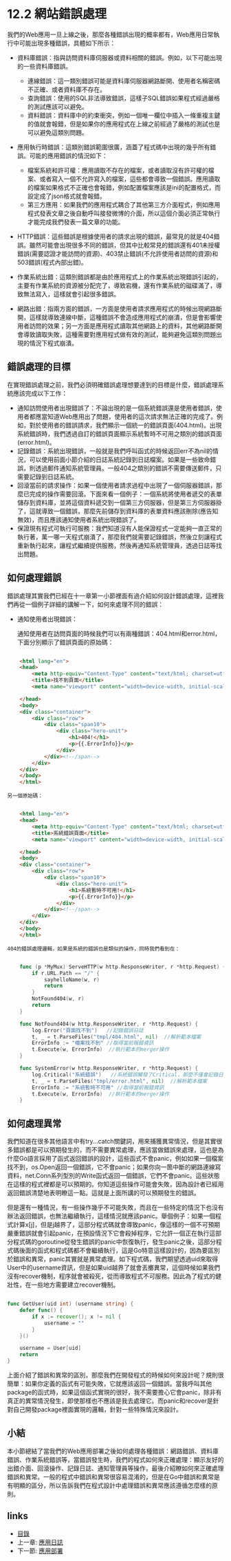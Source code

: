 <!-- {% raw %} -->
# 12.2 網站錯誤處理
我們的Web應用一旦上線之後，那麼各種錯誤出現的概率都有，Web應用日常執行中可能出現多種錯誤，具體如下所示：

- 資料庫錯誤：指與訪問資料庫伺服器或資料相關的錯誤。例如，以下可能出現的一些資料庫錯誤。

	- 連線錯誤：這一類別錯誤可能是資料庫伺服器網路斷開、使用者名稱密碼不正確、或者資料庫不存在。
	- 查詢錯誤：使用的SQL非法導致錯誤，這樣子SQL錯誤如果程式經過嚴格的測試應該可以避免。
	- 資料錯誤：資料庫中的約束衝突，例如一個唯一欄位中插入一條重複主鍵的值就會報錯，但是如果你的應用程式在上線之前經過了嚴格的測試也是可以避免這類別問題。
- 應用執行時錯誤：這類別錯誤範圍很廣，涵蓋了程式碼中出現的幾乎所有錯誤。可能的應用錯誤的情況如下：

	- 檔案系統和許可權：應用讀取不存在的檔案，或者讀取沒有許可權的檔案、或者寫入一個不允許寫入的檔案，這些都會導致一個錯誤。應用讀取的檔案如果格式不正確也會報錯，例如配置檔案應該是ini的配置格式，而設定成了json格式就會報錯。
	- 第三方應用：如果我們的應用程式耦合了其他第三方介面程式，例如應用程式發表文章之後自動呼叫接發微博的介面，所以這個介面必須正常執行才能完成我們發表一篇文章的功能。

- HTTP錯誤：這些錯誤是根據使用者的請求出現的錯誤，最常見的就是404錯誤。雖然可能會出現很多不同的錯誤，但其中比較常見的錯誤還有401未授權錯誤(需要認證才能訪問的資源)、403禁止錯誤(不允許使用者訪問的資源)和503錯誤(程式內部出錯)。
- 作業系統出錯：這類別錯誤都是由於應用程式上的作業系統出現錯誤引起的，主要有作業系統的資源被分配完了，導致宕機，還有作業系統的磁碟滿了，導致無法寫入，這樣就會引起很多錯誤。
- 網路出錯：指兩方面的錯誤，一方面是使用者請求應用程式的時候出現網路斷開，這樣就導致連線中斷，這種錯誤不會造成應用程式的崩潰，但是會影響使用者訪問的效果；另一方面是應用程式讀取其他網路上的資料，其他網路斷開會導致讀取失敗，這種需要對應用程式做有效的測試，能夠避免這類別問題出現的情況下程式崩潰。

## 錯誤處理的目標
在實現錯誤處理之前，我們必須明確錯誤處理想要達到的目標是什麼，錯誤處理系統應該完成以下工作：

- 通知訪問使用者出現錯誤了：不論出現的是一個系統錯誤還是使用者錯誤，使用者都應當知道Web應用出了問題，使用者的這次請求無法正確的完成了。例如，對於使用者的錯誤請求，我們顯示一個統一的錯誤頁面(404.html)。出現系統錯誤時，我們透過自訂的錯誤頁面顯示系統暫時不可用之類別的錯誤頁面(error.html)。
- 記錄錯誤：系統出現錯誤，一般就是我們呼叫函式的時候返回err不為nil的情況，可以使用前面小節介紹的日誌系統記錄到日誌檔案。如果是一些致命錯誤，則透過郵件通知系統管理員。一般404之類別的錯誤不需要傳送郵件，只需要記錄到日誌系統。
- 回滾當前的請求操作：如果一個使用者請求過程中出現了一個伺服器錯誤，那麼已完成的操作需要回滾。下面來看一個例子：一個系統將使用者遞交的表單儲存到資料庫，並將這個資料遞交到一個第三方伺服器，但是第三方伺服器掛了，這就導致一個錯誤，那麼先前儲存到資料庫的表單資料應該刪除(應告知無效)，而且應該通知使用者系統出現錯誤了。
- 保證現有程式可執行可服務：我們知道沒有人能保證程式一定能夠一直正常的執行著，萬一哪一天程式崩潰了，那麼我們就需要記錄錯誤，然後立刻讓程式重新執行起來，讓程式繼續提供服務，然後再通知系統管理員，透過日誌等找出問題。

## 如何處理錯誤
錯誤處理其實我們已經在十一章第一小節裡面有過介紹如何設計錯誤處理，這裡我們再從一個例子詳細的講解一下，如何來處理不同的錯誤：

- 通知使用者出現錯誤：

	通知使用者在訪問頁面的時候我們可以有兩種錯誤：404.html和error.html，下面分別顯示了錯誤頁面的原始碼：

```html

	<html lang="en">
	<head>
	    <meta http-equiv="Content-Type" content="text/html; charset=utf-8">
	    <title>找不到頁面</title>
	    <meta name="viewport" content="width=device-width, initial-scale=1.0">

	</head>
	<body>
	<div class="container">
	    <div class="row">
	        <div class="span10">
	            <div class="hero-unit">
	                <h1>404!</h1>
	                <p>{{.ErrorInfo}}</p>
	            </div>
	        </div><!--/span-->
	    </div>
	</div>
	</body>
	</html>
```
	另一個原始碼：

```html

	<html lang="en">
	<head>
	    <meta http-equiv="Content-Type" content="text/html; charset=utf-8">
	    <title>系統錯誤頁面</title>
	    <meta name="viewport" content="width=device-width, initial-scale=1.0">

	</head>
	<body>
	<div class="container">
	    <div class="row">
	        <div class="span10">
	            <div class="hero-unit">
	                <h1>系統暫時不可用!</h1>
	                <p>{{.ErrorInfo}}</p>
	            </div>
	        </div><!--/span-->
	    </div>
	</div>
	</body>
	</html>

```
	404的錯誤處理邏輯，如果是系統的錯誤也是類似的操作，同時我們看到在：

```Go

	func (p *MyMux) ServeHTTP(w http.ResponseWriter, r *http.Request) {
	    if r.URL.Path == "/" {
	        sayhelloName(w, r)
	        return
	    }
	    NotFound404(w, r)
	    return
	}

	func NotFound404(w http.ResponseWriter, r *http.Request) {
		log.Error("頁面找不到")   //記錄錯誤日誌
		t, _ = t.ParseFiles("tmpl/404.html", nil)  //解析範本檔案
    	ErrorInfo := "檔案找不到" //取得當前報錯資訊
    	t.Execute(w, ErrorInfo)  //執行範本的merger操作
	}

	func SystemError(w http.ResponseWriter, r *http.Request) {
		log.Critical("系統錯誤")   //系統錯誤觸發了Critical，那麼不僅會記錄日誌還會發送郵件
		t, _ = t.ParseFiles("tmpl/error.html", nil)  //解析範本檔案
    	ErrorInfo := "系統暫時不可用" //取得當前報錯資訊
    	t.Execute(w, ErrorInfo)  //執行範本的merger操作
	}

```
## 如何處理異常
我們知道在很多其他語言中有try...catch關鍵詞，用來捕獲異常情況，但是其實很多錯誤都是可以預期發生的，而不需要異常處理，應該當做錯誤來處理，這也是為什麼Go語言採用了函式返回錯誤的設計，這些函式不會panic，例如如果一個檔案找不到，os.Open返回一個錯誤，它不會panic；如果你向一箇中斷的網路連線寫資料，net.Conn系列型別的Write函式返回一個錯誤，它們不會panic。這些狀態在這樣的程式裡都是可以預期的。你知道這些操作可能會失敗，因為設計者已經用返回錯誤清楚地表明瞭這一點。這就是上面所講的可以預期發生的錯誤。

但是還有一種情況，有一些操作幾乎不可能失敗，而且在一些特定的情況下也沒有辦法返回錯誤，也無法繼續執行，這樣情況就應該panic。舉個例子：如果一個程式計算x[j]，但是j越界了，這部分程式碼就會導致panic，像這樣的一個不可預期嚴重錯誤就會引起panic，在預設情況下它會殺掉程序，它允許一個正在執行這部分程式碼的goroutine從發生錯誤的panic中恢復執行，發生panic之後，這部分程式碼後面的函式和程式碼都不會繼續執行，這是Go特意這樣設計的，因為要區別於錯誤和異常，panic其實就是異常處理。如下程式碼，我們期望透過uid來取得User中的username資訊，但是如果uid越界了就會丟擲異常，這個時候如果我們沒有recover機制，程序就會被殺死，從而導致程式不可服務。因此為了程式的健壯性，在一些地方需要建立recover機制。
```Go

func GetUser(uid int) (username string) {
	defer func() {
		if x := recover(); x != nil {
			username = ""
		}
	}()

	username = User[uid]
	return
}
```
上面介紹了錯誤和異常的區別，那麼我們在開發程式的時候如何來設計呢？規則很簡單：如果你定義的函式有可能失敗，它就應該返回一個錯誤。當我呼叫其他package的函式時，如果這個函式實現的很好，我不需要擔心它會panic，除非有真正的異常情況發生，即使那樣也不應該是我去處理它。而panic和recover是針對自己開發package裡面實現的邏輯，針對一些特殊情況來設計。

## 小結
本小節總結了當我們的Web應用部署之後如何處理各種錯誤：網路錯誤、資料庫錯誤、作業系統錯誤等，當錯誤發生時，我們的程式如何來正確處理：顯示友好的出錯介面、回滾操作、記錄日誌、通知管理員等操作，最後介紹瞭如何來正確處理錯誤和異常。一般的程式中錯誤和異常很容易混淆的，但是在Go中錯誤和異常是有明顯的區分，所以告訴我們在程式設計中處理錯誤和異常應該遵循怎麼樣的原則。
## links
   * [目錄](<preface.md>)
   * 上一章: [應用日誌](<12.1.md>)
   * 下一節: [應用部署](<12.3.md>)
<!-- {% endraw %} -->
